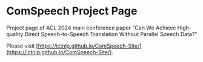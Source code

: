 # ComSpeech Project Page 

Project page of ACL 2024 main conference paper "Can We Achieve High-quality Direct Speech-to-Speech Translation Without Parallel Speech Data?"

Please visit [https://ictnlp.github.io/ComSpeech-Site/](https://ictnlp.github.io/ComSpeech-Site/).
